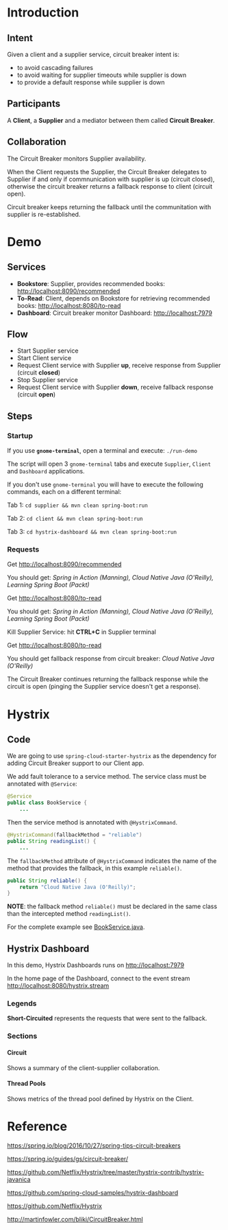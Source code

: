 # Introduction

## Intent

Given a client and a supplier service, circuit breaker intent is:

- to avoid cascading failures
- to avoid waiting for supplier timeouts while supplier is down
- to provide a default response while supplier is down

## Participants

A **Client**, a **Supplier** and a mediator between them called **Circuit Breaker**.

## Collaboration

The Circuit Breaker monitors Supplier availability.

When the Client requests the Supplier, the Circuit Breaker delegates to Supplier if and only if commnunication with supplier is up (circuit closed), otherwise the circuit breaker returns a fallback response to client (circuit open).

Circuit breaker keeps returning the fallback until the communitation with supplier is re-established.


# Demo

## Services

- **Bookstore**: Supplier, provides recommended books: <http://localhost:8090/recommended>
- **To-Read**: Client, depends on Bookstore for retrieving recommended books: <http://localhost:8080/to-read>
- **Dashboard**: Circuit breaker monitor Dashboard: <http://localhost:7979>

## Flow

- Start Supplier service
- Start Client service
- Request Client service with Supplier **up**, receive response from Supplier (circuit **closed**)
- Stop Supplier service
- Request Client service with Supplier **down**, receive fallback response (circuit **open**)

## Steps

### Startup

If you use **```gnome-terminal```**, open a terminal and execute: ```./run-demo```

The script will open 3 ```gnome-terminal``` tabs and execute ```Supplier```, ```Client``` and ```Dashboard``` applications.

If you don't use ```gnome-terminal``` you will have to execute the following commands, each on a different terminal:

Tab 1: ```cd supplier && mvn clean spring-boot:run```

Tab 2: ```cd client && mvn clean spring-boot:run```

Tab 3: ```cd hystrix-dashboard && mvn clean spring-boot:run```


### Requests

Get <http://localhost:8090/recommended>

You should get: *Spring in Action (Manning), Cloud Native Java (O'Reilly), Learning Spring Boot (Packt)*

Get <http://localhost:8080/to-read>

You should get: *Spring in Action (Manning), Cloud Native Java (O'Reilly), Learning Spring Boot (Packt)*

Kill Supplier Service: hit **CTRL+C** in Supplier terminal

Get <http://localhost:8080/to-read>

You should get fallback response from circuit breaker: *Cloud Native Java (O'Reilly)*

The Circuit Breaker continues returning the fallback response while the circuit is open (pinging the Supplier service doesn't get a response).

# Hystrix

## Code

We are going to use ```spring-cloud-starter-hystrix``` as the dependency for adding Circuit Breaker support to our Client app.

We add fault tolerance to a service method. The service class must be annotated with ```@Service```:

```Java
@Service
public class BookService {
    ...
```
Then the service method is annotated with ```@HystrixCommand```.

```Java
@HystrixCommand(fallbackMethod = "reliable")
public String readingList() {
    ...
```

The ```fallbackMethod``` attribute of ```@HystrixCommand``` indicates the name of the method that provides the fallback, in this example ```reliable()```.

```Java
public String reliable() {
    return "Cloud Native Java (O'Reilly)";
}
```

**NOTE**: the fallback method ```reliable()``` must be declared in the same class than the intercepted method ```readingList()```.

For the complete example see [BookService.java](client/src/main/java/ar/com/kamikazesoftware/BookService.java).

## Hystrix Dashboard

In this demo, Hystrix Dashboards runs on <http://localhost:7979>

In the home page of the Dashboard, connect to the event stream <http://localhost:8080/hystrix.stream>

### Legends

**Short-Circuited** represents the requests that were sent to the fallback.

### Sections

#### Circuit

Shows a summary of the client-supplier collaboration.

#### Thread Pools

Shows metrics of the thread pool defined by Hystrix on the Client.


# Reference

https://spring.io/blog/2016/10/27/spring-tips-circuit-breakers

https://spring.io/guides/gs/circuit-breaker/

https://github.com/Netflix/Hystrix/tree/master/hystrix-contrib/hystrix-javanica

https://github.com/spring-cloud-samples/hystrix-dashboard

https://github.com/Netflix/Hystrix

http://martinfowler.com/bliki/CircuitBreaker.html
